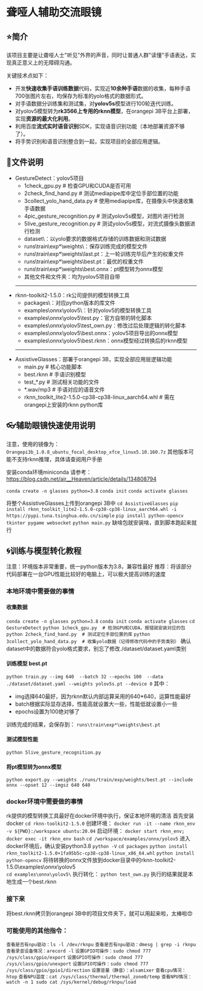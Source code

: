 # 聋哑人辅助交流眼镜

## :star:简介

该项目主要是让聋哑人士"听见"外界的声音，同时让普通人群"读懂"手语表达，实现真正意义上的无障碍沟通。

关键技术点如下：
* 开发**快速收集手语训练数据**代码，实现近**10余种手语**数据的收集，每种手语700张图片左右，均保存为标准的yolo格式的数据形式。
* 对手语数据分训练集和测试集，对**yolov5s**模型进行100轮迭代训练。
* 对yolov5模型转为**rk3566上专用的rknn模型**，在orangepi 3B平台上部署，实现**资源的最大化利用**。
* 利用百度**流式实时语音识别**SDK，实现语音识别功能（本地部署资源不够了）。
* 将手势识别和语音识别整合到一起，实现项目的全部应用逻辑。

## :bookmark_tabs:文件说明
* GestureDetect：yolov5项目
  * 1check_gpu.py  # 检查GPU和CUDA是否可用
  * 2check_find_hand.py  # 测试mediapipe库中定位手部位置的功能
  * 3collect_yolo_hand_data.py  # 使用mediapipe库，在摄像头中快速收集手语数据
  * 4pic_gesture_recognition.py  # 测试yolov5s模型，对图片进行检测
  * 5live_gesture_recognition.py  # 测试yolov5s模型，对流式摄像头数据进行检测
  * dataset\：以yolo要求的数据格式存储的训练数据和测试数据
  * runs\train\exp*\weights\：保存训练完成的模型文件
  * runs\train\exp*\weights\last.pt：上一轮训练完毕后产生的权重文件
  * runs\train\exp*\weights\best.pt：最优的权重文件
  * runs\train\exp*\weights\best.onnx：pt模型转为onnx模型
  * 其他文件和文件夹：均为yolov5项目自带
  ---
* rknn-toolkit2-1.5.0：rk公司提供的模型转换工具
  * packages\：对应python版本的库文件
  * examples\onnx\yolov5\：针对yolov5的模型转换工具
  * examples\onnx\yolov5\test.py：官方自带的转化脚本
  * examples\onnx\yolov5\test_own.py：修改过后处理逻辑的转化脚本
  * examples\onnx\yolov5\best.onnx：yolov5项目导出的onnx模型
  * examples\onnx\yolov5\best.rknn：onnx模型经过转换后的rknn模型
  ---
* AssistiveGlasses：部署于orangepi 3B，实现全部应用层逻辑功能
  * main.py # 核心功能脚本
  * best.rknn # 手语识别模型
  * test_*.py # 测试相关功能的文件
  * *.wav/mp3 # 手语对应的语音文件
  * rknn_toolkit_lite2-1.5.0-cp38-cp38-linux_aarch64.whl # 需在orangepi上安装的rknn python库



## :eyeglasses:辅助眼镜快速使用说明
注意，使用的镜像为：
`Orangepi3b_1.0.8_ubuntu_focal_desktop_xfce_linux5.10.160.7z`
其他版本可能不支持rknn推理，具体请查阅用户手册

安装conda环境miniconda
请参考：https://blog.csdn.net/air__Heaven/article/details/134808794

`conda create -n glasses python=3.8`
`conda init`
`conda activate glasses`

将整个AssistiveGlasses上传到orangepi 3B中
`cd AssistiveGlasses`
`pip install rknn_toolkit_lite2-1.5.0-cp38-cp38-linux_aarch64.whl -i https://pypi.tuna.tsinghua.edu.cn/simple`
`pip install python-opencv tkinter pygame websocket`
`python main.py`
缺啥包就安装啥，直到脚本跑起来就行


## :cyclone:训练与模型转化教程
注意：环境版本非常重要，统一python版本为3.8，兼容性最好
推荐：将该部分代码部署在一台GPU性能比较好的电脑上，可以极大提高训练的速度

### 本地环境中需要做的事情
#### 收集数据
`conda create -n glasses python=3.8`
`conda init`
`conda activate glasses`
`cd GestureDetect`
`python 1check_gpu.py  # 检测GPU和CUDA，报错就安装对应的包`
`python 2check_find_hand.py  # 测试定位手部位置的库`
`python 3collect_yolo_hand_data.py  # 收集yolo数据（记得修改代码中的手势类别）`
确认dataset中的数据符合yolo格式要求，别忘了修改./dataset/dataset.yaml类别


#### 训练模型 best.pt
`python train.py --img 640  --batch 32 --epochs 100  --data ./dataset/dataset.yaml --weights yolov5s.pt --device 0`
其中：
* img选择640最好，因为rknn默认内部运算采用的640*640，运算性能最好
* batch根据实际显存选择，性能高就设置大一些，性能低就设置小一些
* epochs设置为100绝对够了

训练完成的结果，会保存到：
`runs\train\exp*\weights\best.pt`


#### 测试模型性能
`python 5live_gesture_recognition.py`


#### 将pt模型转为onnx模型
`python export.py --weights ./runs/train/exp/weights/best.pt --include onnx --opset 12 --imgsz 640 640`


### docker环境中需要做的事情
rk提供的模型转换工具最好在docker环境中执行，保证本地环境的清洁
首先安装docker
`cd rknn-toolkit2-1.5.0`
创建环境：
`docker run -it --name rknn_env -v ${PWD}:/workspace ubuntu:20.04`
启动环境：
`docker start rknn_env; docker exec -it rknn_env bash`
`cd /workspace/examples/onnx/yolov5`
进入docker环境后，确认安装python3.8
`python -V`
`cd packages`
`python install rknn_toolkit2-1.5.0+1fa95b5c-cp38-cp38-linux_x86_64.whl`
`python install python-opencv`
将待转换的onnx文件放到docker目录中的rknn-toolkit2-1.5.0\examples\onnx\yolov5\
`cd examples\onnx\yolov5\`
执行转化：
`python test_own.py`
执行的结果就是本地生成一个best.rknn

### 接下来
将best.rknn拷贝到orangepi 3B中的项目文件夹下，就可以用起来啦，太棒啦:heart_eyes:


### 可能使用的其他指令：
`查看是否有npu驱动：ls -l /dev/rknpu`
`查看是否有npu驱动：dmesg | grep -i rknpu`
`查看录音设备情况：arecord -l`
`设置GPIO可操作：sudo chmod 777 /sys/class/gpio/export`
`设置GPIO可操作：sudo chmod 777 /sys/class/gpio/unexport`
`设置GPIO可操作：sudo chmod 777  /sys/class/gpio/gpio1/direction`
`设置音量（静音）：alsamixer`
`查看cpu情况：htop`
`查看NPU温度：cat /sys/class/thermal/thermal_zone0/temp`
`查看NPU情况：watch -n 1 sudo cat /sys/kernel/debug/rknpu/load`


